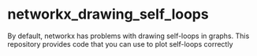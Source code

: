 # networkx_drawing_self_loops
By default, networkx has problems with drawing self-loops in graphs. This repository provides code that you can use to plot self-loops correctly
